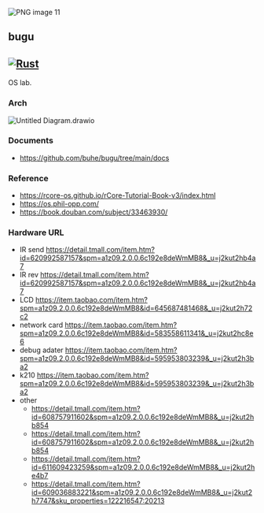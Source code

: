 

![PNG image 11](https://tva1.sinaimg.cn/large/008i3skNgy1guwqf1l6akj60u00u0wfg02.jpg)

## bugu

##  [![Rust](https://github.com/buhe/bugu/actions/workflows/rust.yml/badge.svg)](https://github.com/buhe/bugu/actions/workflows/rust.yml)

OS lab.

### Arch

![Untitled Diagram.drawio](https://tva1.sinaimg.cn/large/008i3skNgy1gubt2to1gpj606p083q2u02.jpg)

### Documents

- https://github.com/buhe/bugu/tree/main/docs

### Reference

- https://rcore-os.github.io/rCore-Tutorial-Book-v3/index.html
- https://os.phil-opp.com/
- https://book.douban.com/subject/33463930/

### Hardware URL

- IR send https://detail.tmall.com/item.htm?id=620992587157&spm=a1z09.2.0.0.6c192e8deWmMB8&_u=j2kut2hb4a7
- IR rev https://detail.tmall.com/item.htm?id=620992587157&spm=a1z09.2.0.0.6c192e8deWmMB8&_u=j2kut2hb4a7
- LCD https://item.taobao.com/item.htm?spm=a1z09.2.0.0.6c192e8deWmMB8&id=645687481468&_u=j2kut2h72c2
- network card https://item.taobao.com/item.htm?spm=a1z09.2.0.0.6c192e8deWmMB8&id=583558611341&_u=j2kut2hc8e6
- debug adater https://item.taobao.com/item.htm?spm=a1z09.2.0.0.6c192e8deWmMB8&id=595953803239&_u=j2kut2h3ba2
- k210 https://item.taobao.com/item.htm?spm=a1z09.2.0.0.6c192e8deWmMB8&id=595953803239&_u=j2kut2h3ba2
- other
  - https://detail.tmall.com/item.htm?id=608757911602&spm=a1z09.2.0.0.6c192e8deWmMB8&_u=j2kut2hb854
  - https://detail.tmall.com/item.htm?id=608757911602&spm=a1z09.2.0.0.6c192e8deWmMB8&_u=j2kut2hb854
  - https://detail.tmall.com/item.htm?id=611609423259&spm=a1z09.2.0.0.6c192e8deWmMB8&_u=j2kut2he4b7
  - https://detail.tmall.com/item.htm?id=609036883221&spm=a1z09.2.0.0.6c192e8deWmMB8&_u=j2kut2h7747&sku_properties=122216547:20213

